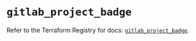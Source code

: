 # `gitlab_project_badge`

Refer to the Terraform Registry for docs: [`gitlab_project_badge`](https://registry.terraform.io/providers/gitlabhq/gitlab/16.8.0/docs/resources/project_badge).
